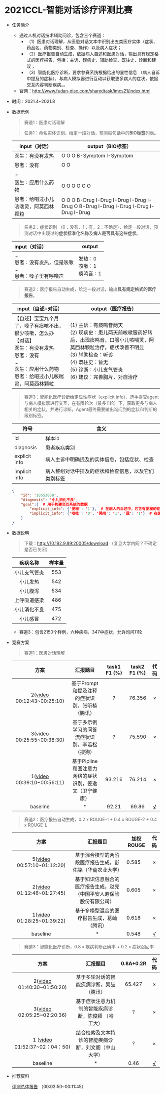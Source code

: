 # 2021CCL-智能对话诊疗评测比赛

* 任务简介

  * 通过人机对话技术辅助问诊，包含三个赛道：
    * （1）医患对话理解，从医患对话文本中识别出五类医疗实体（症状、药品名、药物类别、检查、操作）以及病人症状；
    * （2）医疗报告自动生成，依据病人自述和医患对话，输出具有规定格式的医疗报告，包括：主诉、现病史、辅助检查、既往史、诊断和建议；
    * （3）智能化医疗诊断，要求参赛系统根据给出的显性信息 （病人自诉中提及的症状），与病人模拟器进行互动以获取更多病人的症状，依据交互内容判断疾病。。
  * 官网：http://www.fudan-disc.com/sharedtask/imcs21/index.html

* 时间：2021.4~2021.8

* 数据示例

  > 赛道1：医患对话理解

  > 任务1：命名实体识别，给定一段对话，预测每句话中的**BIO标签**列表。

  | input（对话）                        | output（BIO标签）                                            |
  | ------------------------------------ | ------------------------------------------------------------ |
  | 医生：有没有发热                     | O O O B-Symptom I-Symptom                                    |
  | 患者：没有                           | O O                                                          |
  | ...                                  |                                                              |
  | 医生：应用什么药物                   | O O O O O O                                                  |
  | 患者：给喝过小儿咳喘灵，阿莫西林颗粒 | O O O B-Drug I-Drug I-Drug I-Drug I-Drug O B-Drug I-Drug I-Drug I-Drug I-Drug I-Drug |

  > 任务2：症状识别 （0：没有，1：有，2：不确定），给定一段对话，预测对话中出现过的**症状标准化名称**及**病人是否具有这些症状**。

  | input（对话）                                                | output                                |
  | :----------------------------------------------------------- | ------------------------------------- |
  | ...<br /> 患者：没有发热，但是咳嗽<br /> ...<br /> 患者：嗓子里有呼噜声 | 发热：0<br /> 咳嗽：1<br /> 痰鸣音：1 |

  > 赛道2：医疗报告自动生成，给定一段对话，输出**具有规定格式的医疗报告**。

  | input（自述+对话）                                           | output（医疗报告）                                           |
  | ------------------------------------------------------------ | ------------------------------------------------------------ |
  | 【自述】宝宝九个月了，嗓子有痰咳不出，很少咳嗽，怎么办<br /> 【对话】<br /> 医生：有没有发热<br />  患者：没有<br /> ...<br /> 医生：应用什么药物<br /> 患者：给喝过小儿咳喘灵，阿莫西林颗粒 | (1) 主诉：有痰鸣音两天<br />(2) 现病史：患儿两天前咳嗽服药好转后，出现痰鸣音，口服小儿咳喘灵，阿莫西林颗粒治疗，症状改善不明显<br />(3) 辅助检查：听诊 <br />(4) 既往史：暂无<br />(5) 诊断：小儿支气管炎<br />(6) 建议：完善胸片，对症治疗 |

  > 赛道3：智能化医疗诊断给定显性症状（explicit info），选手提交agent与病人模拟器进行交互，在有限轮次（最多11轮）下，获取更多与病人相关的症状，并进行诊断。Agent最终需要输出询问到的症状和判断的级别标签。

  | 符号          | 含义                                                 |
  | ------------- | ---------------------------------------------------- |
  | id            | 样本id                                               |
  | diagnosis     | 患者疾病类别                                         |
  | explicit info | 病人主诉中明确提及的实体信息，包括症状、检查         |
  | implicit info | 病人整组对话中提及的症状和检查信息，以及它们类别标签 |

  ```json
  {
      "id": '10653868',
      "diagnosis": '小儿消化不良',
      "goal":{  # 用于构建交互系统的数据
          "explicit_info": {'便秘': '1'},  # 在病人的自述中，它含有便秘的症状
          "implicit_info": {'呕吐': '0', '哭闹': '1', '屁': '1'}  # 在医生后续的问诊中，我们可以得到的额外信息有：病人没有呕吐，但是会哭闹和放屁
      }
  }
  ```

  

* 数据说明

  > 下载：http://10.192.9.89:20005/download （复旦大学内网？不确定是否已关闭）

  |   疾病名称   | 样本量 |
  | :----------: | :----: |
  | 小儿支气管炎 |  553   |
  |   小儿发热   |  542   |
  |   小儿腹泻   |  534   |
  | 上呼吸道感染 |  486   |
  | 小儿消化不良 |  475   |
  |   小儿感冒   |  472   |

  * 赛道3：包含2150个样例，六种疾病，347中症状，允许询问11轮

* 竞赛方案

  > 赛道1：医患对话理解

  |                             方案                             |                        汇报题目                         | task1 F1 (%) | task2 F1 (%) |                             代码                             |
  | :----------------------------------------------------------: | :-----------------------------------------------------: | :----------: | :----------: | :----------------------------------------------------------: |
  | 2([video](https://hub.baai.ac.cn/views/12742#mcetoc_1fmalub9qk) 00:12:43~00:25:10) |     基于Prompt和提及注释的症状识别，张昕楠（腾讯）      |      ?       |    76.356    |                              ×                               |
  | 3([video](https://hub.baai.ac.cn/views/12742#mcetoc_1fmalub9qk) 00:25:55~00:38:30) |     基于多示例学习的问答流症状识别，李若松（搜狗）      |      ?       |    75.590    |                              ×                               |
  | 1([video](https://hub.baai.ac.cn/views/12742#mcetoc_1fmalub9qk) 00:39:10~00:56:11) | 基于Pipline和图注意力网络的症状识别，姜逸文（卫宁健康） |    93.216    |    76.214    |                              ×                               |
  |                           baseline                           |                            *                            |    92.21     |    69.86     | [√](https://github.com/Guardianzc/MedicalChatBox/tree/main/track1) |

  > 赛道2：医疗报告自动生成，0.2 x ROUGE-1 + 0.4 x ROUGE-2 + 0.4 x ROUGE-L

  |                             方案                             |                           汇报题目                           | 加权ROUGE |                             代码                             |
  | :----------------------------------------------------------: | :----------------------------------------------------------: | --------- | :----------------------------------------------------------: |
  | 5([video](https://hub.baai.ac.cn/views/12742#mcetoc_1fmalub9qk) 00:57:10~01:12:20) |   基于混合模型的两阶段医疗报告生成，彭佑铭（华南农业大学）   | 0.585     |                              ×                               |
  | 2([video](https://hub.baai.ac.cn/views/12742#mcetoc_1fmalub9qk) 01:12:46~01:27:45) | 基于知识信息融合的医疗报告生成，赵亮（中国平安人寿保险股份有限公司） | 0.605     |                              ×                               |
  | 1([video](https://hub.baai.ac.cn/views/12742#mcetoc_1fmalub9qk) 01:28:25~01:39:22) |          基于多模型混合的医疗报告生成，葛屾（腾讯）          | 0.618     |                              ×                               |
  |                           baseline                           |                              *                               | 0.548     | [√](https://github.com/Guardianzc/MedicalChatBox/tree/main/track2) |

  > 赛道3：智能化医疗诊断，0.8 x 疾病判断正确率 + 0.2 x 症状召回率

  |                             方案                             |                       汇报题目                       | 0.8A+0.2R |                             代码                             |
  | :----------------------------------------------------------: | :--------------------------------------------------: | :-------: | :----------------------------------------------------------: |
  | 2([video](https://hub.baai.ac.cn/views/12742#mcetoc_1fmalub9qk) 01:40:30~01:50:20) |      基于多轮对话的智能疾病诊断，吴喆 （腾讯）       |  65.427   |                              ×                               |
  | 3([video](https://hub.baai.ac.cn/views/12742#mcetoc_1fmalub9qk) 02:05:25~02:20:36) | 基于症状注意力机制的智能疾病诊断，陈俊颖 （哈工大）  |     ?     |                              ×                               |
  | 1 ([video](https://hub.baai.ac.cn/views/12742#mcetoc_1fmalub9qk) 01:52:37~02：04：50) | 结合检索及文本特诊的智能疾病诊断，刘文阁（中山大学） |     ?     |                              ×                               |
  |                           baseline                           |                          *                           |   0.46    | [√](https://github.com/Guardianzc/MedicalChatBox/tree/main/track3) |

  

* 推荐资料

  [评测总体报告](https://hub.baai.ac.cn/views/12742#mcetoc_1fmalub9qk) （00:03:50~00:11:45）
